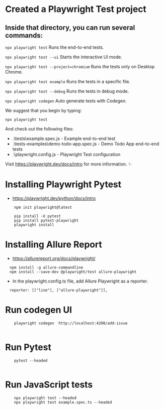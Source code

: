 # Created a Playwright Test project

## Inside that directory, you can run several commands:

  ```npx playwright test```
    Runs the end-to-end tests.

  ```npx playwright test --ui```
    Starts the interactive UI mode.

  ```npx playwright test --project=chromium```
    Runs the tests only on Desktop Chrome.

  ```npx playwright test example```
    Runs the tests in a specific file.

  ```npx playwright test --debug```
    Runs the tests in debug mode.

  ```npx playwright codegen```
    Auto generate tests with Codegen.

We suggest that you begin by typing:

    npx playwright test

And check out the following files:
  - .\tests\example.spec.js - Example end-to-end test
  - .\tests-examples\demo-todo-app.spec.js - Demo Todo App end-to-end tests
  - .\playwright.config.js - Playwright Test configuration

Visit https://playwright.dev/docs/intro for more information. ✨




# Installing Playwright Pytest
- https://playwright.dev/python/docs/intro
```
    npm init playwright@latest

    pip install -U pytest
    pip install pytest-playwright
    playwright install
```


# Installing Allure Report
- https://allurereport.org/docs/playwright/


```
  npm install -g allure-commandline
  npm install --save-dev @playwright/test allure-playwright
```

- In the playwright.config.ts file, add Allure Playwright as a reporter.
```
  reporter: [["line"], ["allure-playwright"]],
```

# Run codegen UI
```
	playwright codegen  http://localhost:4200/add-issue
	
```

# Run Pytest
```
	pytest --headed
	
```

# Run JavaScript tests
```
	npx playwright test --headed
	npx playwright test example.spec.ts --headed
	
```
